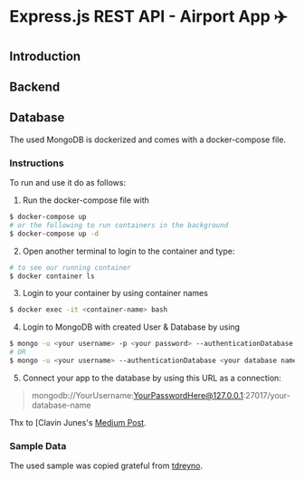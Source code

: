# Express.js REST API - Airport App :airplane:

## Introduction

## Backend



## Database

The used MongoDB is dockerized and comes with a docker-compose file. 

### Instructions

To run and use it do as follows:

1) Run the docker-compose file with

```bash
$ docker-compose up
# or the following to run containers in the background
$ docker-compose up -d 
```
2) Open another terminal to login to the container and type:

```bash
# to see our running container
$ docker container ls 
```
3) Login to your container by using container names

```bash
$ docker exec -it <container-name> bash
```
4) Login to MongoDB with created User & Database by using

```bash
$ mongo -u <your username> -p <your password> --authenticationDatabase <your database name>
# OR
$ mongo -u <your username> --authenticationDatabase <your database name>
```

5) Connect your app to the database by using this URL as a connection:
> mongodb://YourUsername:YourPasswordHere@127.0.0.1:27017/your-database-name

Thx to [Clavin Junes's [Medium Post](https://medium.com/faun/managing-mongodb-on-docker-with-docker-compose-26bf8a0bbae3).

### Sample Data

The used sample was copied grateful from [tdreyno](https://gist.github.com/tdreyno/4278655).